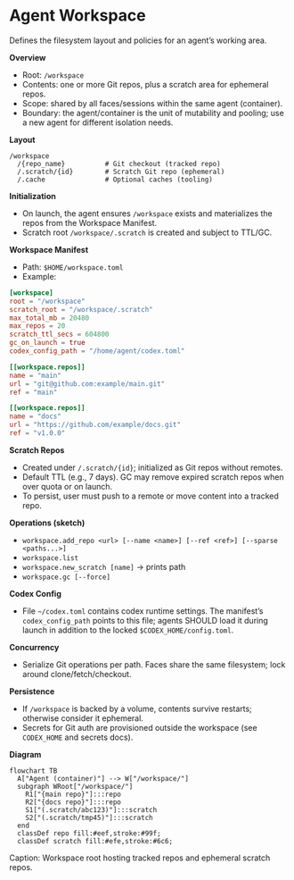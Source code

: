 # Agent Workspace

Defines the filesystem layout and policies for an agent’s working area.

**Overview**

- Root: `/workspace`
- Contents: one or more Git repos, plus a scratch area for ephemeral repos.
- Scope: shared by all faces/sessions within the same agent (container).
- Boundary: the agent/container is the unit of mutability and pooling; use a new agent for different
  isolation needs.

**Layout**

```
/workspace
  /{repo_name}          # Git checkout (tracked repo)
  /.scratch/{id}        # Scratch Git repo (ephemeral)
  /.cache               # Optional caches (tooling)
```

**Initialization**

- On launch, the agent ensures `/workspace` exists and materializes the repos from the Workspace
  Manifest.
- Scratch root `/workspace/.scratch` is created and subject to TTL/GC.

**Workspace Manifest**

- Path: `$HOME/workspace.toml`
- Example:

```toml
[workspace]
root = "/workspace"
scratch_root = "/workspace/.scratch"
max_total_mb = 20480
max_repos = 20
scratch_ttl_secs = 604800
gc_on_launch = true
codex_config_path = "/home/agent/codex.toml"

[[workspace.repos]]
name = "main"
url = "git@github.com:example/main.git"
ref = "main"

[[workspace.repos]]
name = "docs"
url = "https://github.com/example/docs.git"
ref = "v1.0.0"
```

**Scratch Repos**

- Created under `/.scratch/{id}`; initialized as Git repos without remotes.
- Default TTL (e.g., 7 days). GC may remove expired scratch repos when over quota or on launch.
- To persist, user must push to a remote or move content into a tracked repo.

**Operations (sketch)**

- `workspace.add_repo <url> [--name <name>] [--ref <ref>] [--sparse <paths...>]`
- `workspace.list`
- `workspace.new_scratch [name]` → prints path
- `workspace.gc [--force]`

**Codex Config**

- File `~/codex.toml` contains codex runtime settings. The manifest’s `codex_config_path` points to
  this file; agents SHOULD load it during launch in addition to the locked
  `$CODEX_HOME/config.toml`.

**Concurrency**

- Serialize Git operations per path. Faces share the same filesystem; lock around
  clone/fetch/checkout.

**Persistence**

- If `/workspace` is backed by a volume, contents survive restarts; otherwise consider it ephemeral.
- Secrets for Git auth are provisioned outside the workspace (see `CODEX_HOME` and secrets docs).

**Diagram**

```mermaid
flowchart TB
  A["Agent (container)"] --> W["/workspace/"]
  subgraph WRoot["/workspace/"]
    R1["{main repo}"]:::repo
    R2["{docs repo}"]:::repo
    S1["(.scratch/abc123)"]:::scratch
    S2["(.scratch/tmp45)"]:::scratch
  end
  classDef repo fill:#eef,stroke:#99f;
  classDef scratch fill:#efe,stroke:#6c6;
```

Caption: Workspace root hosting tracked repos and ephemeral scratch repos.
